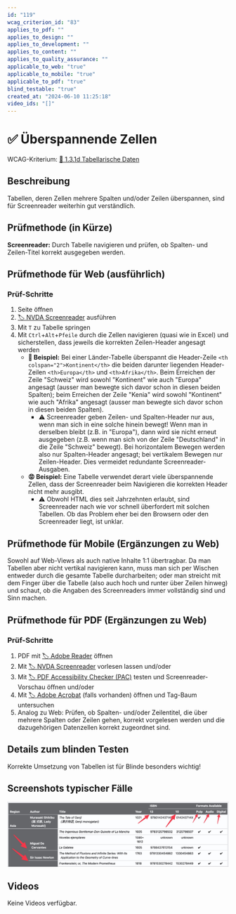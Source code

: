 ```yaml
---
id: "119"
wcag_criterion_id: "83"
applies_to_pdf: ""
applies_to_design: ""
applies_to_development: ""
applies_to_content: ""
applies_to_quality_assurance: ""
applicable_to_web: "true"
applicable_to_mobile: "true"
applicable_to_pdf: "true"
blind_testable: "true"
created_at: "2024-06-10 11:25:18"
video_ids: "[]"
---
```


# ✅ Überspannende Zellen

WCAG-Kriterium: [📜 1.3.1d Tabellarische Daten](..)

## Beschreibung

Tabellen, deren Zellen mehrere Spalten und/oder Zeilen überspannen, sind für Screenreader weiterhin gut verständlich.

## Prüfmethode (in Kürze)

**Screenreader:** Durch Tabelle navigieren und prüfen, ob Spalten- und Zeilen-Titel korrekt ausgegeben werden.

## Prüfmethode für Web (ausführlich)

### Prüf-Schritte

1. Seite öffnen
1. [🏷️ NVDA Screenreader](/de/tags/nvda-screenreader) ausführen
1. Mit `T` zu Tabelle springen
1. Mit `Ctrl`+`Alt`+`Pfeile` durch die Zellen navigieren (quasi wie in Excel) und sicherstellen, dass jeweils die korrekten Zeilen-Header angesagt werden
    - **🙂 Beispiel:** Bei einer Länder-Tabelle überspannt die Header-Zeile `<th colspan="2">Kontinent</th>` die beiden darunter liegenden Header-Zeilen `<th>Europa</th>` und `<th>Afrika</th>`. Beim Erreichen der Zeile "Schweiz" wird sowohl "Kontinent" wie auch "Europa" angesagt (ausser man bewegte sich davor schon in diesen beiden Spalten); beim Erreichen der Zeile "Kenia" wird sowohl "Kontinent" wie auch "Afrika" angesagt (ausser man bewegte sich davor schon in diesen beiden Spalten).
        - ⚠️ Screenreader geben Zeilen- und Spalten-Header nur aus, wenn man sich in eine solche hinein bewegt! Wenn man in derselben bleibt (z.B. in "Europa"), dann wird sie nicht erneut ausgegeben (z.B. wenn man sich von der Zeile "Deutschland" in die Zeile "Schweiz" bewegt). Bei horizontalem Bewegen werden also nur Spalten-Header angesagt; bei vertikalem Bewegen nur Zeilen-Header. Dies vermeidet redundante Screenreader-Ausgaben.
    - **😡 Beispiel:** Eine Tabelle verwendet derart viele überspannende Zellen, dass der Screenreader beim Navigieren die korrekten Header nicht mehr ausgibt.
        - ⚠️ Obwohl HTML dies seit Jahrzehnten erlaubt, sind Screenreader nach wie vor schnell überfordert mit solchen Tabellen. Ob das Problem eher bei den Browsern oder den Screenreader liegt, ist unklar.

## Prüfmethode für Mobile (Ergänzungen zu Web)

Sowohl auf Web-Views als auch native Inhalte 1:1 übertragbar. Da man Tabellen aber nicht vertikal navigieren kann, muss man sich per Wischen entweder durch die gesamte Tabelle durcharbeiten; oder man streicht mit dem Finger über die Tabelle (also auch hoch und runter über Zeilen hinweg) und schaut, ob die Angaben des Screenreaders immer vollständig sind und Sinn machen.

## Prüfmethode für PDF (Ergänzungen zu Web)

### Prüf-Schritte
1. PDF mit [🏷️ Adobe Reader](/de/tags/adobe-reader) öffnen
1. Mit [🏷️ NVDA Screenreader](/de/tags/nvda-screenreader) vorlesen lassen und/oder
1. Mit [🏷️ PDF Accessibility Checker (PAC)](/de/tags/pdf-accessibility-checker-pac) testen und Screenreader-Vorschau öffnen und/oder
1. Mit [🏷️ Adobe Acrobat](/de/tags/adobe-acrobat) (falls vorhanden) öffnen und Tag-Baum untersuchen
1. Analog zu Web: Prüfen, ob Spalten- und/oder Zeilentitel, die über mehrere Spalten oder Zeilen gehen, korrekt vorgelesen werden und die dazugehörigen Datenzellen korrekt zugeordnet sind.

## Details zum blinden Testen

Korrekte Umsetzung von Tabellen ist für Blinde besonders wichtig!

## Screenshots typischer Fälle

![Komplese Tabelle mit colspan und rowspan](images/komplese-tabelle-mit-colspan-und-rowspan.png)

## Videos

Keine Videos verfügbar.
